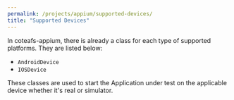 ```yaml
---
permalink: /projects/appium/supported-devices/
title: "Supported Devices"
---
```


In coteafs-appium, there is already a class for each type of supported platforms. They are listed below:

* `AndroidDevice`
* `IOSDevice`

These classes are used to start the Application under test on the applicable device whether it's real or simulator.
